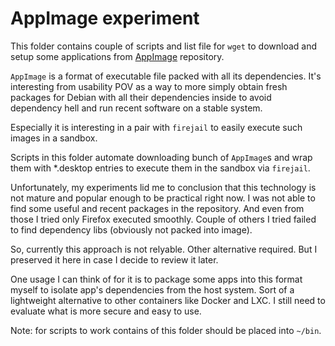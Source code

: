 # AppImage experiment

This folder contains couple of scripts and list file for `wget` to download and
setup some applications from [AppImage](https://appimage.org/) repository.

`AppImage` is a format of executable file packed with all its dependencies.  It's
interesting from usability POV as a way to more simply obtain fresh packages
for Debian with all their dependencies inside to avoid dependency hell and run
recent software on a stable system.

Especially it is interesting in a pair with `firejail` to easily execute such
images in a sandbox.

Scripts in this folder automate downloading bunch of `AppImage`s and wrap them
with *.desktop entries to execute them in the sandbox via `firejail`.

Unfortunately, my experiments lid me to conclusion that this technology is not
mature and popular enough to be practical right now. I was not able to find
some useful and recent packages in the repository. And even from those I tried
only Firefox executed smoothly. Couple of others I tried failed to find
dependency libs (obviously not packed into image).

So, currently this approach is not relyable. Other alternative required.
But I preserved it here in case I decide to review it later.

One usage I can think of for it is to package some apps into this format myself
to isolate app's dependencies from the host system. Sort of a lightweight
alternative to other containers like Docker and LXC. I still need to evaluate
what is more secure and easy to use.

Note: for scripts to work contains of this folder should be placed into
`~/bin`.

